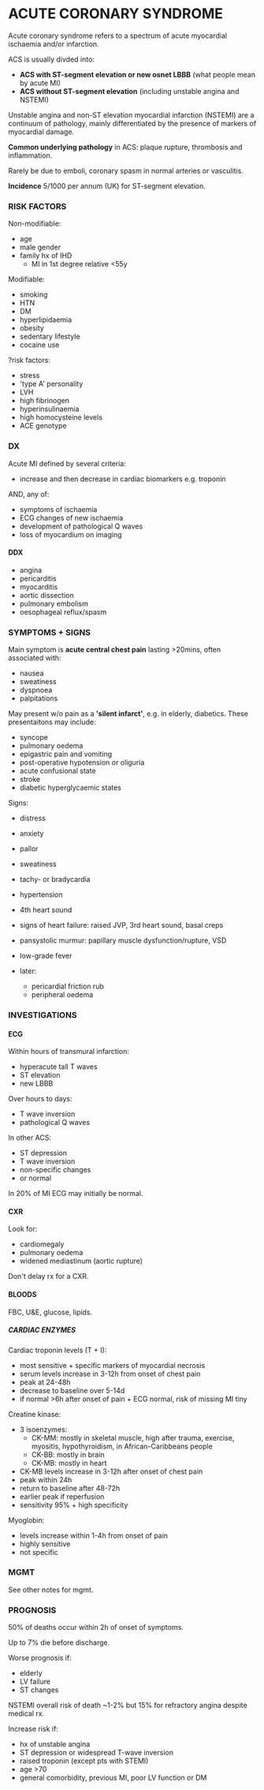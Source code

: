 # ACUTE CORONARY SYNDROME

Acute coronary syndrome refers to a spectrum of acute myocardial ischaemia and/or infarction.

ACS is usually divded into: 

- **ACS with ST-segment elevation or new osnet LBBB** (what people mean by acute MI)
- **ACS without ST-segment elevation** (including unstable angina and NSTEMI)

Unstable angina and non-ST elevation myocardial infarction (NSTEMI) are a continuum of pathology, mainly differentiated by the presence of markers of myocardial damage.

**Common underlying pathology** in ACS: plaque rupture, thrombosis and inflammation.

Rarely be due to emboli, coronary spasm in normal arteries or vasculitis.

**Incidence** 5/1000 per annum (UK) for ST-segment elevation.

### RISK FACTORS

Non-modifiable:

- age
- male gender
- family hx of IHD
	- MI in 1st degree relative <55y

Modifiable:

- smoking
- HTN
- DM
- hyperlipidaemia
- obesity
- sedentary lifestyle
- cocaine use

?risk factors:

- stress
- 'type A' personality
- LVH
- high fibrinogen
- hyperinsulinaemia
- high homocysteine levels
- ACE genotype


### DX

Acute MI defined by several criteria:

- increase and then decrease in cardiac biomarkers e.g. troponin

AND, any of:

- symptoms of ischaemia
- ECG changes of new ischaemia
- development of pathological Q waves
- loss of myocardium on imaging


#### DDX

- angina
- pericarditis
- myocarditis
- aortic dissection
- pulmonary embolism
- oesophageal reflux/spasm

### SYMPTOMS + SIGNS

Main symptom is **acute central chest pain** lasting >20mins, often associated with:

- nausea
- sweatiness
- dyspnoea
- palpitations

May present w/o pain as a **'silent infarct'**, e.g. in elderly, diabetics. These presentaitons may include:

- syncope
- pulmonary oedema
- epigastric pain and vomiting
- post-operative hypotension or oliguria
- acute confusional state
- stroke
- diabetic hyperglycaemic states

Signs:

- distress

- anxiety

- pallor

- sweatiness

- tachy- or bradycardia

- hypertension

- 4th heart sound

- signs of heart failure: raised JVP, 3rd heart sound, basal creps

- pansystolic murmur: papillary muscle dysfunction/rupture, VSD

- low-grade fever

- later:
	- pericardial friction rub
	- peripheral oedema


### INVESTIGATIONS

#### ECG

Within hours of transmural infarction:

- hyperacute tall T waves
- ST elevation
- new LBBB

Over hours to days:

- T wave inversion
- pathological Q waves

In other ACS:

- ST depression
- T wave inversion
- non-specific changes
- or normal

In 20% of MI ECG may initially be normal.

#### CXR

Look for:

- cardiomegaly
- pulmonary oedema
- widened mediastinum (aortic rupture)

Don't delay rx for a CXR.

#### BLOODS

FBC, U&E, glucose, lipids.

##### CARDIAC ENZYMES

Cardiac troponin levels (T + I):

- most sensitive + specific markers of myocardial necrosis
- serum levels increase in 3-12h from onset of chest pain
- peak at 24-48h
- decrease to baseline over 5-14d
- if normal >6h after onset of pain + ECG normal, risk of missing MI tiny

Creatine kinase:

- 3 isoenzymes: 
	- CK-MM: mostly in skeletal muscle, high after trauma, exercise, myositis, hypothyroidism, in African-Caribbeans people
	- CK-BB: mostly in brain
	- CK-MB: mostly in heart
- CK-MB levels increase in 3-12h after onset of chest pain
- peak within 24h
- return to baseline after 48-72h
- earlier peak if reperfusion
- sensitivity 95% + high specificity

Myoglobin:

- levels increase within 1-4h from onset of pain
- highly sensitive
- not specific


### MGMT

See other notes for mgmt.


### PROGNOSIS

50% of deaths occur within 2h of onset of symptoms.

Up to 7% die before discharge.

Worse prognosis if:

- elderly
- LV failure
- ST changes

NSTEMI overall risk of death ~1-2% but 15% for refractory angina despite medical rx.

Increase risk if:

- hx of unstable angina
- ST depression or widespread T-wave inversion
- raised troponin (except pts with STEMI)
- age >70
- general comorbidity, previous MI, poor LV function or DM